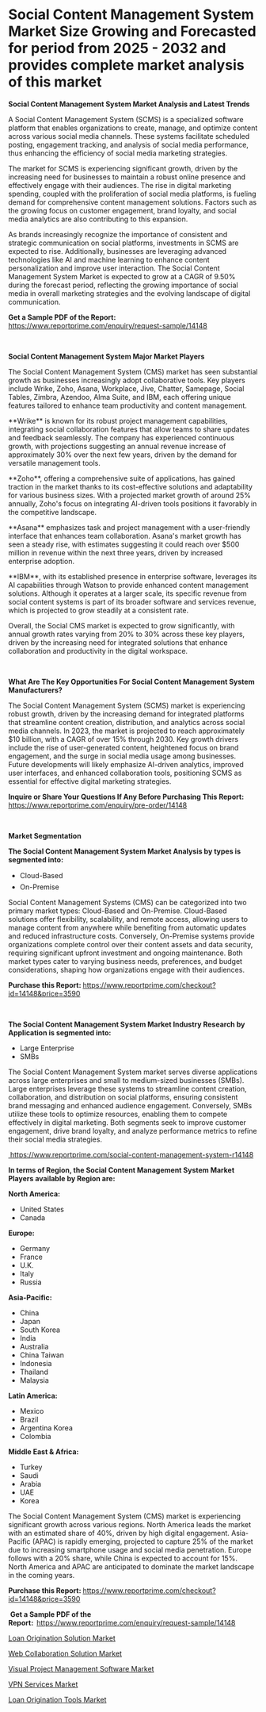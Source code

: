 <p><h1>Social Content Management System Market Size Growing and Forecasted for period from 2025 - 2032 and provides complete market analysis of this market</h1></p><p><strong>Social Content Management System Market Analysis and Latest Trends</strong></p>
<p><p>A Social Content Management System (SCMS) is a specialized software platform that enables organizations to create, manage, and optimize content across various social media channels. These systems facilitate scheduled posting, engagement tracking, and analysis of social media performance, thus enhancing the efficiency of social media marketing strategies. </p><p>The market for SCMS is experiencing significant growth, driven by the increasing need for businesses to maintain a robust online presence and effectively engage with their audiences. The rise in digital marketing spending, coupled with the proliferation of social media platforms, is fueling demand for comprehensive content management solutions. Factors such as the growing focus on customer engagement, brand loyalty, and social media analytics are also contributing to this expansion.</p><p>As brands increasingly recognize the importance of consistent and strategic communication on social platforms, investments in SCMS are expected to rise. Additionally, businesses are leveraging advanced technologies like AI and machine learning to enhance content personalization and improve user interaction. The Social Content Management System Market is expected to grow at a CAGR of 9.50% during the forecast period, reflecting the growing importance of social media in overall marketing strategies and the evolving landscape of digital communication.</p></p>
<p><strong>Get a Sample PDF of the Report:&nbsp;</strong> <a href="https://www.reportprime.com/enquiry/request-sample/14148?utm_campaign=1898&utm_medium=2&utm_source=Github&utm_content=ia&utm_term=20032025&utm_id=social-content-management-system">https://www.reportprime.com/enquiry/request-sample/14148</a></p>
<p>&nbsp;</p>
<p><strong>Social Content Management System Major Market Players</strong></p>
<p><p>The Social Content Management System (CMS) market has seen substantial growth as businesses increasingly adopt collaborative tools. Key players include Wrike, Zoho, Asana, Workplace, Jive, Chatter, Samepage, Social Tables, Zimbra, Azendoo, Alma Suite, and IBM, each offering unique features tailored to enhance team productivity and content management.</p><p>**Wrike** is known for its robust project management capabilities, integrating social collaboration features that allow teams to share updates and feedback seamlessly. The company has experienced continuous growth, with projections suggesting an annual revenue increase of approximately 30% over the next few years, driven by the demand for versatile management tools.</p><p>**Zoho**, offering a comprehensive suite of applications, has gained traction in the market thanks to its cost-effective solutions and adaptability for various business sizes. With a projected market growth of around 25% annually, Zoho's focus on integrating AI-driven tools positions it favorably in the competitive landscape.</p><p>**Asana** emphasizes task and project management with a user-friendly interface that enhances team collaboration. Asana's market growth has seen a steady rise, with estimates suggesting it could reach over $500 million in revenue within the next three years, driven by increased enterprise adoption.</p><p>**IBM**, with its established presence in enterprise software, leverages its AI capabilities through Watson to provide enhanced content management solutions. Although it operates at a larger scale, its specific revenue from social content systems is part of its broader software and services revenue, which is projected to grow steadily at a consistent rate.</p><p>Overall, the Social CMS market is expected to grow significantly, with annual growth rates varying from 20% to 30% across these key players, driven by the increasing need for integrated solutions that enhance collaboration and productivity in the digital workspace.</p></p>
<p>&nbsp;</p>
<p><strong>What Are The Key Opportunities For Social Content Management System Manufacturers?</strong></p>
<p><p>The Social Content Management System (SCMS) market is experiencing robust growth, driven by the increasing demand for integrated platforms that streamline content creation, distribution, and analytics across social media channels. In 2023, the market is projected to reach approximately $10 billion, with a CAGR of over 15% through 2030. Key growth drivers include the rise of user-generated content, heightened focus on brand engagement, and the surge in social media usage among businesses. Future developments will likely emphasize AI-driven analytics, improved user interfaces, and enhanced collaboration tools, positioning SCMS as essential for effective digital marketing strategies.</p></p>
<p><strong>Inquire or Share Your Questions If Any Before Purchasing This Report:</strong> <a href="https://www.reportprime.com/enquiry/pre-order/14148?utm_campaign=1898&utm_medium=2&utm_source=Github&utm_content=ia&utm_term=20032025&utm_id=social-content-management-system">https://www.reportprime.com/enquiry/pre-order/14148</a></p>
<p>&nbsp;</p>
<p><strong>Market Segmentation</strong></p>
<p><strong>The Social Content Management System Market Analysis by types is segmented into:</strong></p>
<p><ul><li>Cloud-Based</li><li>On-Premise</li></ul></p>
<p><p>Social Content Management Systems (CMS) can be categorized into two primary market types: Cloud-Based and On-Premise. Cloud-Based solutions offer flexibility, scalability, and remote access, allowing users to manage content from anywhere while benefiting from automatic updates and reduced infrastructure costs. Conversely, On-Premise systems provide organizations complete control over their content assets and data security, requiring significant upfront investment and ongoing maintenance. Both market types cater to varying business needs, preferences, and budget considerations, shaping how organizations engage with their audiences.</p></p>
<p><strong>Purchase this Report:&nbsp;</strong><a href="https://www.reportprime.com/checkout?id=14148&price=3590&utm_campaign=1898&utm_medium=2&utm_source=Github&utm_content=ia&utm_term=20032025&utm_id=social-content-management-system">https://www.reportprime.com/checkout?id=14148&price=3590</a></p>
<p>&nbsp;</p>
<p><strong>The Social Content Management System Market Industry Research by Application is segmented into:</strong></p>
<p><ul><li>Large Enterprise</li><li>SMBs</li></ul></p>
<p><p>The Social Content Management System market serves diverse applications across large enterprises and small to medium-sized businesses (SMBs). Large enterprises leverage these systems to streamline content creation, collaboration, and distribution on social platforms, ensuring consistent brand messaging and enhanced audience engagement. Conversely, SMBs utilize these tools to optimize resources, enabling them to compete effectively in digital marketing. Both segments seek to improve customer engagement, drive brand loyalty, and analyze performance metrics to refine their social media strategies.</p></p>
<p><a href="https://www.reportprime.com/social-content-management-system-r14148?utm_campaign=1898&utm_medium=2&utm_source=Github&utm_content=ia&utm_term=20032025&utm_id=social-content-management-system">&nbsp;https://www.reportprime.com/social-content-management-system-r14148</a></p>
<p><strong>In terms of Region, the Social Content Management System Market Players available by Region are:</strong></p>
<p>
    <p> <strong> North America: </strong>
        <ul>
            <li>United States</li>
            <li>Canada</li>
        </ul>
        </p> 
    <p> <strong> Europe: </strong>
        <ul>
            <li>Germany</li>
            <li>France</li>
            <li>U.K.</li>
            <li>Italy</li>
            <li>Russia</li>
        </ul>
        </p> 
    <p> <strong> Asia-Pacific: </strong>
        <ul>
            <li>China</li>
            <li>Japan</li>
            <li>South Korea</li>
            <li>India</li>
            <li>Australia</li>
            <li>China Taiwan</li>
            <li>Indonesia</li>
            <li>Thailand</li>
            <li>Malaysia</li>
        </ul>
        </p> 
    <p> <strong> Latin America: </strong>
        <ul>
            <li>Mexico</li>
            <li>Brazil</li>
            <li>Argentina Korea</li>
            <li>Colombia</li>
        </ul>
        </p> 
    <p> <strong> Middle East & Africa: </strong>
        <ul>
            <li>Turkey</li>
            <li>Saudi</li>
            <li>Arabia</li>
            <li>UAE</li>
            <li>Korea</li>
        </ul>
    </p>
    </p>
<p><p>The Social Content Management System (CMS) market is experiencing significant growth across various regions. North America leads the market with an estimated share of 40%, driven by high digital engagement. Asia-Pacific (APAC) is rapidly emerging, projected to capture 25% of the market due to increasing smartphone usage and social media penetration. Europe follows with a 20% share, while China is expected to account for 15%. North America and APAC are anticipated to dominate the market landscape in the coming years.</p></p>
<p><strong>Purchase this Report: </strong><a href="https://www.reportprime.com/checkout?id=14148&price=3590&utm_campaign=1898&utm_medium=2&utm_source=Github&utm_content=ia&utm_term=20032025&utm_id=social-content-management-system">https://www.reportprime.com/checkout?id=14148&price=3590</a></p>
<p>&nbsp;<strong>Get a Sample PDF of the Report:&nbsp;&nbsp;</strong><a href="https://www.reportprime.com/enquiry/request-sample/14148?utm_campaign=1898&utm_medium=2&utm_source=Github&utm_content=ia&utm_term=20032025&utm_id=social-content-management-system">https://www.reportprime.com/enquiry/request-sample/14148</a></p>
<p><strong></strong></p>
<p><p><a href="https://github.com/paulierasho/Market-Research-Report-List-1/blob/main/loan-origination-solution-market.md?utm_campaign=1898&utm_medium=2&utm_source=Github&utm_content=ia&utm_term=20032025&utm_id=social-content-management-system">Loan Origination Solution Market</a></p><p><a href="https://github.com/poskaturovtl/Market-Research-Report-List-1/blob/main/web-collaboration-solution-market.md?utm_campaign=1898&utm_medium=2&utm_source=Github&utm_content=ia&utm_term=20032025&utm_id=social-content-management-system">Web Collaboration Solution Market</a></p><p><a href="https://github.com/kreilkoffas4/Market-Research-Report-List-1/blob/main/visual-project-management-software-market.md?utm_campaign=1898&utm_medium=2&utm_source=Github&utm_content=ia&utm_term=20032025&utm_id=social-content-management-system">Visual Project Management Software Market</a></p><p><a href="https://github.com/duerknikko44/Market-Research-Report-List-1/blob/main/vpn-services-market.md?utm_campaign=1898&utm_medium=2&utm_source=Github&utm_content=ia&utm_term=20032025&utm_id=social-content-management-system">VPN Services Market</a></p><p><a href="https://github.com/pelegeazlie5/Market-Research-Report-List-1/blob/main/loan-origination-tools-market.md?utm_campaign=1898&utm_medium=2&utm_source=Github&utm_content=ia&utm_term=20032025&utm_id=social-content-management-system">Loan Origination Tools Market</a></p></p>